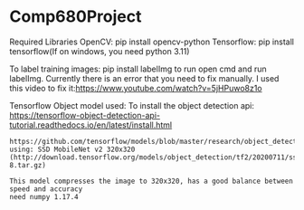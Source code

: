 # Comp680Project

Required Libraries
    OpenCV: pip install opencv-python
    Tensorflow: pip install tensorflow(If on windows, you need python 3.11)


To label training images:
    pip install labelImg
    to run open cmd and run labelImg. Currently there is an error that you need to fix manually. I used this video to fix it:https://www.youtube.com/watch?v=5jHPuwo8z1o

Tensorflow Object model used:
    To install the object detection api: https://tensorflow-object-detection-api-tutorial.readthedocs.io/en/latest/install.html

    https://github.com/tensorflow/models/blob/master/research/object_detection/g3doc/tf2_detection_zoo.md
    using: SSD MobileNet v2 320x320 (http://download.tensorflow.org/models/object_detection/tf2/20200711/ssd_mobilenet_v2_320x320_coco17_tpu-8.tar.gz)

    This model compresses the image to 320x320, has a good balance between speed and accuracy
    need numpy 1.17.4



